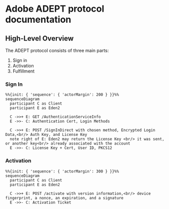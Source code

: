 # Adobe ADEPT protocol documentation

## High-Level Overview
The ADEPT protocol consists of three main parts:
1. Sign in
2. Activation
3. Fulfillment

### Sign In
```mermaid
%%{init: { 'sequence': { 'actorMargin': 200 } }}%%
sequenceDiagram
  participant C as Client
  participant E as Eden2
  
  C ->>+ E: GET /AuthenticationServiceInfo
  E ->>- C: Authentication Cert, Login Methods
  
  C ->>+ E: POST /SignInDirect with chosen method, Encrypted Login Data,<br/> Auth Key, and License Key
  note right of E: Eden2 may return the License Key <br/> it was sent, or another key<br/> already associated with the account
  E ->>- C: License Key + Cert, User ID, PKCS12
```

### Activation
```mermaid
%%{init: { 'sequence': { 'actorMargin': 300 } }}%%
sequenceDiagram
  participant C as Client
  participant E as Eden2
  
  C ->>+ E: POST /activate with version information,<br/> device fingerprint, a nonce, an expiration, and a signature
  E ->>- C: Activation Ticket
```
